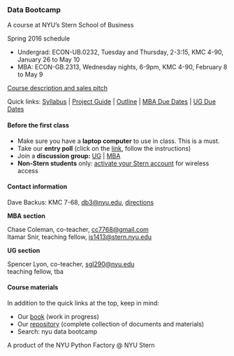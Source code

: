 ### Data Bootcamp

A course at NYU’s Stern School of Business

Spring 2016 schedule

* Undergrad:  ECON-UB.0232, Tuesday and Thursday, 2-3:15, KMC 4-90, January 26 to May 10
* MBA:  ECON-GB.2313, Wednesday nights, 6-9pm, KMC 4-90, February 8 to May 9


[Course description and sales pitch](bootcamp_faq)   

<!--
Discussion groups:  [UG](https://groups.google.com/forum/#!forum/nyu_data_bootcamp_ug) | [MBA](https://groups.google.com/forum/#!forum/nyu_data_bootcamp_mba)   
-->

Quick links:  [Syllabus](https://github.com/DaveBackus/Data_Bootcamp/blob/master/Documents/bootcamp_syllabus.pdf) | [Project Guide](https://github.com/DaveBackus/Data_Bootcamp/blob/master/Documents/bootcamp_project.pdf) | [Outline](bootcamp_outline) | [MBA Due Dates](bootcamp_duedates_mba) | [UG Due Dates](bootcamp_duedates_ug)    


#### Before the first class

* Make sure you have a **laptop computer** to use in class.  This is a must.  
* Take our **entry poll** (click on the [link](https://docs.google.com/forms/d/1N7ugrqIQNHm_e1BLVAtaRMnC8SmSiTDMoYBy_0FYZic/viewform), follow the instructions)
* Join a **discussion group:** [UG](https://groups.google.com/forum/#!forum/nyu_data_bootcamp_ug) | [MBA](https://groups.google.com/forum/#!forum/nyu_data_bootcamp_mba)
* **Non-Stern students** only:  [activate your Stern account](https://w3.stern.nyu.edu/start/home) for wireless access


#### Contact information

Dave Backus:  KMC 7-68, db3@nyu.edu, [directions](http://pages.stern.nyu.edu/~dbackus/)

**MBA section**   

Chase Coleman, co-teacher, cc7768@gmail.com   
Itamar Snir, teaching fellow, is1413@stern.nyu.edu  

**UG section**   

Spencer Lyon, co-teacher, sgl290@nyu.edu  
teaching fellow, tba   


#### Course materials

In addition to the quick links at the top, keep in mind:

* Our [book](https://www.gitbook.com/book/davebackus/test/details) (work in progress)
* Our [repository](https://github.com/DaveBackus/Data_Bootcamp#data-bootcamp) (complete collection of documents and materials)
* Search:  nyu data bootcamp


A product of the NYU Python Factory @ NYU Stern
